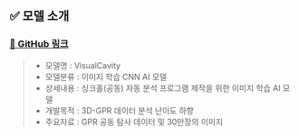 ## ✅ 모델 소개
### [🚀 GitHub 링크](https://github.com/Kim-src/Cavity-Detection-AI-Model)
> - 모델명 : VisualCavity
> - 모델분류 : 이미지 학습 CNN AI 모델
> - 상세내용 : 싱크홀(공동) 자동 분석 프로그램 제작을 위한 이미지 학습 AI 모델
> - 개발목적 : 3D-GPR 데이터 분석 난이도 하향
> - 주요자료 : GPR 공동 탐사 데이터 및 30만장의 이미지
